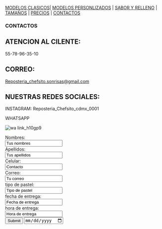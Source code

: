 [MODELOS CLASICOS](./MODELOS_CLASICOS.md)| [MODELOS PERSONLIZADOS](./MODELOS_PERSONALIZADOS.md) | [SABOR Y RELLENO](./SABOR_Y_RELLENO.md) | [TAMAÑOS](./TAMAÑOS.md) | [PRECIOS](./PRECIOS.md) | [CONTACTOS](./CONTACTOS.md)


### CONTACTOS 

## ATENCION AL CILENTE:
55-78-96-35-10

## CORREO:
Reposteria_chefsito.sonrisas@gmail.com

## NUESTRAS REDES SOCIALES:

INSTAGRAM:
Reposteria_Chefsito_cdmx_0001

WHATSAPP

![wa link_h10gp9](https://user-images.githubusercontent.com/99769850/158879064-9a36be76-6ce0-4b22-be51-4b551feb4c31.png)

<form action="https://formspree.io/f/mwkyqgjq/ ">
<label for="name">Nombres:</label><br>
<input type="text" id="name" name="name" value="Tus nombres"><br>
<label for="lname">Apellidos:</label><br>
<input type="text" id="lname" name="lname" value="Tus apellidos"><br>
<label for="name">Celular:</label><br>  
<input type="text" id="contacto" name="contacto" value="Contacto"><br>
<label for="name">Correo:</label><br>
<input type="text" id="correo" name="correo" value="Tu correo"><br>
<label for="name">tipo de pastel:</label><br>
<input type="text" id="tipo de pastel" name="tipo" value="Tipo de pastel"><br>
<label for="name">fecha de entrega:</label><br>
<input type="text" id="fecha de entrega" name="entrega" value="Fecha de entrega"><br>
<label for="name">hora de entrega:</label><br>
<input type="text" id="hrora de entrega" name="hora" value="Hora de entrega"><br>

<input type="submit" value="Submit">
<input type="date" id="birthday" name= "birthday">


</form>


